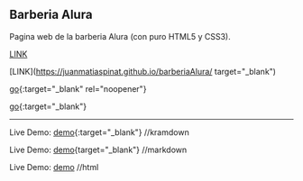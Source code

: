 ## Barberia Alura

Pagina web de la barberia Alura (con puro HTML5 y CSS3).

[LINK](https://juanmatiaspinat.github.io/barberiaAlura/)

[LINK](https://juanmatiaspinat.github.io/barberiaAlura/ target="_blank")

[go](http://stackoverflow.com){:target="_blank" rel="noopener"}

[go](http://stackoverflow.com){:target="_blank"}

---

Live Demo: [demo](https://example.com){:target="_blank"} //kramdown

Live Demo: [demo](https://example.com){target="_blank"} //markdown

Live Demo: <a href="https://example.com" target="_blank">demo</a> //html
